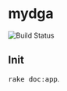 # mydga

![Build Status](https://codeship.com/projects/90920/status?branch=master)

## Init

<tt>rake doc:app</tt>.
